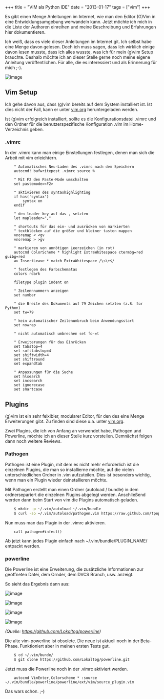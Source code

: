 +++
title = "VIM als Python IDE"
date = "2013-01-17"
tags = ["vim"]
+++

Es gibt einen Menge Anleitungen im Internet, wie man den Editor (G)Vim
in eine Entwicklungsumgebung werwandeln kann. Jetzt möchte ich mich in
die Liste der Authoren einreihen und meine Beschreibung und Erfahrungen
hier dokumentieren.

Ich weiß, dass es viele dieser Anleitungen im Internet git. Ich selbst
habe eine Menge davon gelesen. Doch ich muss sagen, dass Ich wirklich
einige davon lesen musste, dass ich alles wusste, was ich für mein
(g)vim Setup brauchte. Deshalb möchte ich an dieser Stelle gerne noch
meine eigene Anleitung veröffentlichen. Für alle, die es interessiert
und als Erinnerung für mich ;-).

![image](/images/gvim-as-ide.png?width=800&height=800)

Vim Setup
---------

Ich gehe davon aus, dass (g)vim bereits auf dem System installiert ist.
Ist dies nicht der Fall, kann er unter [vim.org](http://www.vim.org)
heruntergeladen werden.

Ist (g)vim erfolgreich installiert, sollte es die Konfigurationsdatei
.vimrc und den Ordner für die benutzerspezifische Konfiguration .vim im
Home-Verzeichnis geben.

### .vimrc

In der .vimrc kann man einige Einstellungen festlegen, denen man sich
die Arbeit mit vim erleichtern.

``` vim
	" Automatisches Neu-Laden des .vimrc nach dem Speichern
	autocmd! bufwritepost .vimrc source %

	" Mit F2 den Paste-Mode umschalten
	set pastemode=<F2>

	" aktivieren des syntaxhighlighting
	if has('syntax')
    	syntax on
	endif

	" den leader key auf das , setzten
	let mapleader=","

	" shortcuts für das ein- und ausrücken von markierten
	" textblöcken auf die größer und kleiner tasten mappen
	vnoremap < <gv
	vnoremap > >gv

	" markieren von unnötigen Leerzeichen (in rot)
	autocmd ColorScheme * highlight ExtraWhitespace ctermbg=red guibg=red
	au InsertLeave * match ExtraWhitespace /\s\+$/

	" festlegen des Farbschematas
	colors rdark

	filetype plugin indent on

	" Zeilennnummern anzeigen
	set number

	" die Breite des Dokuments auf 79 Zeichen setzten (z.B. für Python)
	set tw=79

	" kein automatischer Zeilenumbruch beim Anwendungsstart
	set nowrap

	" nicht automatisch umbrechen set fo-=t

	" Erweiterungen für das Einrücken
	set tabstop=4
	set softtabstop=4
	set shiftwidth=4
	set shiftround
	set expandtab

	" Anpassungen für die Suche
	set hlsearch
	set incsearch
	set ignorecase
	set smartcase

```

Plugins
-------

(g)vim ist ein sehr felxibler, modularer Editor, für den des eine Menge
Erweiterungen gibt. Zu finden sind diese u.a. unter
[vim.org](http://www.vim.org).

Zwei Plugins, die ich von Anfang an verwendet habe, Pathogen und
Powerline, möchte ich an dieser Stelle kurz vorstellen. Demnächst folgen
dann noch weitere Reviews.

### Pathogen

Pathogen ist eine Plugin, mit dem es nicht mehr erforderlich ist die
einzelnen Plugins, die man so installierne möchte, auf die vielen
unterschiedlichen Ordner in .vim aufzuteilen. Dies ist besonders
wichtig, wenn man ein Plugin wieder deinstallieren möchte.

Mit Pathogen erstellt man einen Ordner (autoload / bundle) in dem
ordnersepariert die einzelnen Plugins abgelegt werden. Anschließend
werden dann beim Start von vim die Plugins automatisch geladen.

``` bash
	$ mkdir -p ~/.vim/autoload ~/.vim/bundle
	$ curl -so ~/.vim/autoload/pathogen.vim https://raw.github.com/tpope/vim-pathogen/HEAD/autoload/pathogen.vim 
```

Nun muss man das Plugin in der .vimrc aktivieren.

``` vim
	call pathogen#infect()
```

Ab jetzt kann jedes Plugin einfach nach \~/.vim/bundle/PLUGIN\_NAME/
entpackt werden.

### powerline

Die Powerline ist eine Erweiterung, die zusätzliche Informationen zur
geöffneten Datei, dem Ornder, dem DVCS Branch, usw. anzeigt.

So sieht das Ergebnis dann aus:

![image](https://raw.github.com/Lokaltog/powerline/develop/docs/source/_static/img/pl-mode-normal.png)

![image](https://raw.github.com/Lokaltog/powerline/develop/docs/source/_static/img/pl-mode-insert.png)

![image](https://raw.github.com/Lokaltog/powerline/develop/docs/source/_static/img/pl-mode-replace.png)

![image](https://raw.github.com/Lokaltog/powerline/develop/docs/source/_static/img/pl-mode-visual.png)

*(Quelle: <https://github.com/Lokaltog/powerline>)*

Die alte vim-powerline ist obsolete. Die neue ist aktuell noch in der
Beta-Phase. Funktioniert aber in meinen ersten Tests gut.

``` bash
	$ cd ~/.vim/bunde/
	$ git clone https://github.com/Lokaltog/powerline.git
```

Jetzt muss die Powerline noch in der .vimrc aktiviert werden.

``` vim
	autocmd VimEnter,Colorscheme * :source ~/.vim/bundle/powerline/powerline/ext/vim/source_plugin.vim
```

Das wars schon. ;-)
